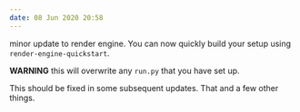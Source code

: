 ```yaml
---
date: 08 Jun 2020 20:58
---
```


minor update to render engine. You can now quickly build your setup using
`render-engine-quickstart`. 

**WARNING** this will overwrite any  `run.py` that you have set up. 

This should be fixed in some subsequent updates. That and a few
other things.

